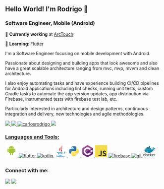 ## Hello World! I'm Rodrigo 👋
### Software Engineer, Mobile (Android)

🔭 **Currently working** at [ArcTouch](https://arctouch.com/)

🌱 **Learning**: Flutter

I'm a Software Engineer focusing on mobile development with Android.

Passionate about designing and building apps that look awesome and also have a great scalable architecture ranging from mvc, mvp, mvvm and clean architecture.

I also enjoy automating tasks and have experience building CI/CD pipelines for Android applications including lint checks, running unit tests, custom Gradle tasks to automate the app version updates, app distribution via Firebase, instrumented tests with firebase test lab, etc.

Particularly interested in architecture and design patterns, continuous integration and delivery, new technologies and agile methodologies.

<div>
  <a href="https://github.com/carlosrodrigo">

  <img height="184em" src="https://github-readme-stats.vercel.app/api?username=carlosrodrigo&show_icons=true&theme=vision-friendly-dark&include_all_commits=true&count_private=true"/>
  <img height="184em" src="https://github-readme-stats.vercel.app/api/top-langs/?username=carlosrodrigo&layout=compact&langs_count=8&theme=vision-friendly-dark"/>
    
  <img height="200em" src="https://github-readme-streak-stats.herokuapp.com/?user=carlosrodrigo&theme=vision-friendly-dark" alt="carlosrodrigo" />
  <img height="200em" src="https://github-profile-trophy.vercel.app/?username=carlosrodrigo&theme=onedark&row=2&column=3&no-bg=true"/>
</div>

<h3 align="left">Languages and Tools:</h3>
  
<p align="left"> <a href="https://developer.android.com" target="_blank"> <img src="https://raw.githubusercontent.com/devicons/devicon/master/icons/android/android-original-wordmark.svg" alt="android" width="40" height="40"/> </a> <a href="https://flutter.dev" target="_blank"> <img src="https://www.vectorlogo.zone/logos/flutterio/flutterio-icon.svg" alt="flutter" width="40" height="40"/> </a> <a href="https://kotlinlang.org" target="_blank"> <img src="https://www.vectorlogo.zone/logos/kotlinlang/kotlinlang-icon.svg" alt="kotlin" width="40" height="40"/> </a> <a href="https://www.java.com" target="_blank"> <img src="https://raw.githubusercontent.com/devicons/devicon/master/icons/java/java-original.svg" alt="java" width="40" height="40"/> </a> <a href="https://www.python.org" target="_blank"> <img src="https://raw.githubusercontent.com/devicons/devicon/master/icons/python/python-original.svg" alt="python" width="40" height="40"/> </a> <a href="https://www.w3schools.com/cs/" target="_blank"> <img src="https://raw.githubusercontent.com/devicons/devicon/master/icons/csharp/csharp-original.svg" alt="csharp" width="40" height="40"/> </a> <a href="https://developer.mozilla.org/en-US/docs/Web/JavaScript" target="_blank"> <img src="https://raw.githubusercontent.com/devicons/devicon/master/icons/javascript/javascript-original.svg" alt="javascript" width="40" height="40"/> </a> <a href="https://firebase.google.com/" target="_blank"> <img src="https://www.vectorlogo.zone/logos/firebase/firebase-icon.svg" alt="firebase" width="40" height="40"/> </a> <a href="https://git-scm.com/" target="_blank"> <img src="https://www.vectorlogo.zone/logos/git-scm/git-scm-icon.svg" alt="git" width="40" height="40"/> </a> <a href="https://www.docker.com/" target="_blank"> <img src="https://raw.githubusercontent.com/devicons/devicon/master/icons/docker/docker-original-wordmark.svg" alt="docker" width="40" height="40"/> </a> </p>

##

<div>
  <h3 align="left">Connect with me:</h3>
  <a href = "mailto:carlosrodrigocrcg@gmail.com"><img src="https://img.shields.io/badge/-Gmail-%23333?style=for-the-badge&logo=gmail&logoColor=red" target="_blank"></a>
  <a href="https://www.linkedin.com/in/carlos-rodrigo-garcia" target="_blank"><img src="https://img.shields.io/badge/-LinkedIn-%230077B5?style=for-the-badge&logo=linkedin&logoColor=white" target="_blank"></a>
</div>
